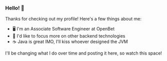 ### Hello! 👋

Thanks for checking out my profile! Here's a few things about me:

- 🖥 I'm an Associate Software Engineer at OpenBet 
- 🔮 I'd like to focus more on other backend technologies
- ☕️ Java is great IMO, I'll kiss whoever designed the JVM

I'll be changing what I do over time and posting it here, so watch this space!

<!--
**remizla/remizla** is a ✨ _special_ ✨ repository because its `README.md` (this file) appears on your GitHub profile.

Here are some ideas to get you started:

- 🔭 I’m currently working on ...
- 🌱 I’m currently learning ...
- 👯 I’m looking to collaborate on ...
- 🤔 I’m looking for help with ...
- 💬 Ask me about ...
- 📫 How to reach me: ...
- 😄 Pronouns: ...
- ⚡ Fun fact: ...
-->
